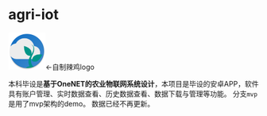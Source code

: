# agri-iot 
<img src="https://github.com/Hypothesis-Z/agri-iot/blob/master/agri-iot-app/src/main/ic_launcher_round-web.png" width="75" height="75" alt="图标" /><-自制辣鸡logo
 
本科毕设是**基于OneNET的农业物联网系统设计**，本项目是毕设的安卓APP，软件具有账户管理、实时数据查看、历史数据查看、数据下载与管理等功能。
分支`mvp`是用了mvp架构的demo。
数据已经不再更新。
